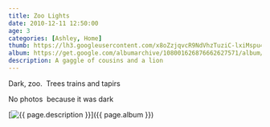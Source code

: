 ```yaml
---
title: Zoo Lights
date: 2010-12-11 12:50:00
age: 3
categories: [Ashley, Home]
thumb: https://lh3.googleusercontent.com/x8oZzjqvcR9NdVhzTuziC-lxiMspu4lrYoDpTamkgifQBDPKpi_Ui0pxWQ_pI8quycxFQ-V3R6mK2sXRbmQ=w293-h220
album: https://get.google.com/albumarchive/108001626876662627571/album/AF1QipOAviqhM24jpNwIqHYABV3YCiwEVieuMQXU2f_A?authKey=CLffoLishJPiJQ
description: A gaggle of cousins and a lion
---
```

Dark, zoo.  Trees trains and tapirs

No photos  because it was dark

[<img src="{{ page.thumb }}" alt="{{ page.description }}" class="wyseguys-album"/>]({{ page.album }})